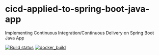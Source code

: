 # cicd-applied-to-spring-boot-java-app
Implementing Continuous Integration/Continuous Delivery on Spring Boot Java App

[![Build status](https://travis-ci.com/vidalglez/cicd-applied-to-spring-boot-java-app.svg)](https://travis-ci.com/vidalglez/cicd-applied-to-spring-boot-java-app)
[![docker_build](https://img.shields.io/docker/cloud/build/vidalglez27/cicd-applied-to-spring-boot-java-app)](https://hub.docker.com/repository/docker/vidalglez27/cicd-applied-to-spring-boot-java-app)